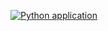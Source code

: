 [![Python application](https://github.com/asparukh01/qazaq/actions/workflows/python-app.yml/badge.svg)](https://github.com/asparukh01/qazaq/actions/workflows/python-app.yml)
